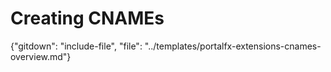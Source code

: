 # Creating CNAMEs

{"gitdown": "include-file", "file": "../templates/portalfx-extensions-cnames-overview.md"}
